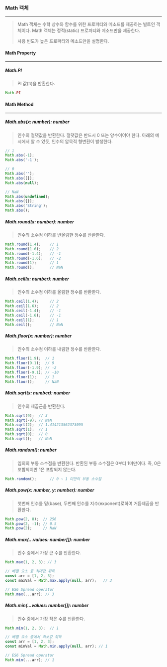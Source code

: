 ### Math 객체

------

> Math 객체는 수학 상수와 함수를 위한 프로퍼티와 메소드를 제공하는 빌트인 객체이다. Math 객체는 정적(static) 프로퍼티와 메소드만을 제공한다.
>
> 사용 빈도가 높은 프로퍼티와 메소드만을 설명한다.



#### Math Property

------

##### Math.PI

> PI 값(π)을 반환한다.

```javascript
Math.PI
```





#### Math Method

------

##### Math.abs(x: number): number

> 인수의 절댓값을 반환한다. 절댓값은 반드시 0 또는 양수이어야 한다. 아래의 예시에서 알 수 있듯, 인수의 암묵적 형변환이 발생한다.

```javascript
// 1
Math.abs(-1);
Math.abs('-1');

// 0
Math.abs('');
Math.abs([]);
Math.abs(null);

// NaN
Math.abs(undefined);
Math.abs({});
Math.abs('String');
Math.abs();
```



##### Math.round(x: number): number

> 인수의 소수점 이하를 반올림한 정수를 반환한다.

```javascript
Math.round(1.4);	// 1
Math.round(1.6);	// 2
Math.round(-1.4);	// -1
Math.round(-1.6);	// -2
Math.round(1); 		// 1
Math.round();		// NaN
```



##### Math.ceil(x: number): number

> 인수의 소수점 이하를 올림한 정수를 반환한다.

```javascript
Math.ceil(1.4);		// 2
Math.ceil(1.6);		// 2
Math.ceil(-1.4);	// -1
Math.ceil(-1.6);	// -1
Math.ceil(1); 		// 1
Math.ceil(); 		// NaN
```



##### Math.floor(x: number): number

> 인수의 소수점 이하를 내림한 정수를 반환한다.

```javascript
Math.floor(1.9);  // 1
Math.floor(9.1);  // 9
Math.floor(-1.9); // -2
Math.floor(-9.1); // -10
Math.floor(1);    // 1
Math.floor();     // NaN
```



##### Math.sqrt(x: number): number

> 인수의 제곱근을 반환한다.

```javascript
Math.sqrt(9);  // 3
Math.sqrt(-9); // NaN
Math.sqrt(2);  // 1.414213562373095
Math.sqrt(1);  // 1
Math.sqrt(0);  // 0
Math.sqrt();   // NaN
```



##### Math.random(): number

> 임의의 부동 소수점을 반환한다. 반환된 부동 소수점은 0부터 1미만이다. 즉, 0은 포함되지만 1은 포함되지 않는다.

```javascript
Math.random();		// 0 ~ 1 미만의 부동 소수점
```



##### Math.pow(x: number, y: number): number

> 첫번째 인수를 밑(base), 두번째 인수를 지수(exponent)로하여 거듭제곱을 반환한다.

```javascript
Math.pow(2, 8);  // 256
Math.pow(2, -1); // 0.5
Math.pow(2);     // NaN
```



##### Math.max(...values: number[]): number

> 인수 중에서 가장 큰 수를 반환한다.

```javascript
Math.max(1, 2, 3); // 3

// 배열 요소 중 최대값 취득
const arr = [1, 2, 3];
const maxVal = Math.max.apply(null, arr);	// 3

// ES6 Spread operator
Math.max(...arr); // 3
```



##### Math.min(...values: number[]): number

> 인수 중에서 가장 작은 수를 반환한다.

```javascript
Math.min(1, 2, 3); 	// 1

// 배열 요소 중에서 최소값 취득
const arr = [1, 2, 3];
const minVal = Math.min.apply(null, arr); // 1

// ES6 Spread operator
Math.min(...arr); // 1
```

